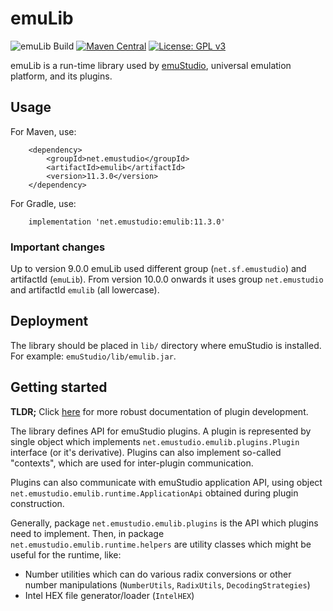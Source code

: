 # emuLib
![emuLib Build](https://github.com/emustudio/emuLib/workflows/emuLib%20Build/badge.svg)
[![Maven Central](https://maven-badges.herokuapp.com/maven-central/net.emustudio/emulib/badge.svg)](https://maven-badges.herokuapp.com/maven-central/net.emustudio/emulib)
[![License: GPL v3](https://img.shields.io/badge/License-GPLv3-blue.svg)](https://www.gnu.org/licenses/gpl-3.0)

emuLib is a run-time library used by [emuStudio](https://github.com/emustudio/emuStudio), universal emulation platform,
and its plugins.

## Usage

For Maven, use:

```
    <dependency>
        <groupId>net.emustudio</groupId>
        <artifactId>emulib</artifactId>
        <version>11.3.0</version>
    </dependency>
```

For Gradle, use:

```
    implementation 'net.emustudio:emulib:11.3.0'
```

### Important changes

Up to version 9.0.0 emuLib used different group (`net.sf.emustudio`) and artifactId (`emuLib`). From version 10.0.0
onwards it uses group `net.emustudio` and artifactId `emulib` (all lowercase).

## Deployment

The library should be placed in `lib/` directory where emuStudio is installed.
For example: `emuStudio/lib/emulib.jar`.


## Getting started

**TLDR;** Click [here](https://www.emustudio.net/devel/) for more robust documentation of plugin development. 

The library defines API for emuStudio plugins. A plugin is represented by single object which implements
`net.emustudio.emulib.plugins.Plugin` interface (or it's derivative). Plugins can also implement so-called "contexts",
which are used for inter-plugin communication.

Plugins can also communicate with emuStudio application API, using object `net.emustudio.emulib.runtime.ApplicationApi`
obtained during plugin construction.
 
Generally, package `net.emustudio.emulib.plugins` is the API which plugins need to implement.
Then, in package `net.emustudio.emulib.runtime.helpers` are utility classes which might be useful for the runtime, like: 

- Number utilities which can do various radix conversions or other number manipulations (`NumberUtils`, `RadixUtils`,
 `DecodingStrategies`)
- Intel HEX file generator/loader (`IntelHEX`)
